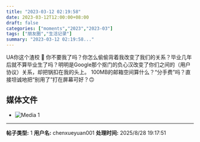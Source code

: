 ```yaml
---
title: "2023-03-12 02:19:58"
date: 2023-03-12T12:00:00+08:00
draft: false
categories: ["moments","2023","2023-03"]
tags: ["朋友圈","生活记录"]
summary: "2023-03-12 02:19:58..."
---
```


UA你这个渣校 🥲
你不要我了吗？
​你怎么偷偷背着我改变了我们的关系？毕业几年后就不算毕业生了吗？
​明明是Google那个抠门的负心汉改变了你们之间的（用户协议）关系，却把锅扣在我的头上。
100MB的邮箱空间算什么？“分手费”吗？直接坦诚地把“别用了”打在屏幕可好？🙃

## 媒体文件

- ![Media 1](/Moments/photos/2023-03-12/202303120219580.jpg)

---

**帖子类型:** 1
**用户名:** chenxueyuan001
**处理时间:** 2025/8/28 19:17:51